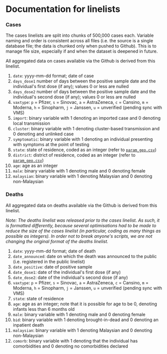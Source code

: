 # Documentation for linelists

### Cases

The cases linelists are split into chunks of 500,000 cases each. Variable naming
and order is consistent across all files (i.e. the source is a single database
file; the data is chunked only when pushed to Github). This is to manage file
size, especially if and when the dataset is deepened in future.

All aggregated data on cases available via the Github is derived from this
linelist.

1. `date`: yyyy-mm-dd format; date of case
2. `days_dose1` number of days between the positive sample date and the
   individual's first dose (if any); values 0 or less are nulled
3. `days_dose2` number of days between the positive sample date and the
   individual's second dose (if any); values 0 or less are nulled
4. `vaxtype`: `p` = Pfizer, `s` = Sinovac, `a` = AstraZeneca, `c` = Cansino, `m`
   = Moderna, `h` = Sinopharm, `j` = Janssen, `u` = unverified (pending sync
   with VMS)
5. `import`: binary variable with 1 denoting an imported case and 0 denoting
   local transmission
6. `cluster`: binary variable with 1 denoting cluster-based transmission and 0
   denoting and unlinked case
7. `symptomatic`: binary variable with 1 denoting an individual presenting with
   symptoms at the point of testing
8. `state`: state of residence, coded as an integer (refer to
   [`param_geo.csv`](https://github.com/MoH-Malaysia/covid19-public/blob/main/epidemic/linelist/param_geo.csv))
9. `district`: district of residence, coded as an integer (refer to
   [`param_geo.csv`](https://github.com/MoH-Malaysia/covid19-public/blob/main/epidemic/linelist/param_geo.csv))
10. `age`: age as an integer
11. `male`: binary variable with 1 denoting male and 0 denoting female
12. `malaysian`: binary variable with 1 denoting Malaysian and 0 denoting
    non-Malaysian

### Deaths

All aggregated data on deaths available via the Github is derived from this
linelist.

_Note: The deaths linelist was released prior to the cases linelist. As such, it
is formatted differently, because several optimisations had to be made to reduce
the size of the cases linelist (in particular, coding as many things as possible
as integers). In order not to break anyone's scripts, we are not changing the
original format of the deaths linelist._

1. `date`: yyyy-mm-dd format; date of death
2. `date_announced`: date on which the death was announced to the public (i.e.
   registered in the public linelist)
3. `date_positive`: date of positive sample
4. `date_dose1`: date of the individual's first dose (if any)
5. `date_dose2`: date of the individual's second dose (if any)
6. `vaxtype`: `p` = Pfizer, `s` = Sinovac, `a` = AstraZeneca, `c` = Cansino, `m`
   = Moderna, `h` = Sinopharm, `j` = Janssen, `u` = unverified (pending sync
   with VMS)
7. `state`: state of residence
8. `age`: age as an integer; note that it is possible for age to be 0, denoting
   infants less than 6 months old
9. `male`: binary variable with 1 denoting male and 0 denoting female
10. `bid`: binary variable with 1 denoting brought-in-dead and 0 denoting an
    inpatient death
11. `malaysian`: binary variable with 1 denoting Malaysian and 0 denoting
    non-Malaysian
12. `comorb`: binary variable with 1 denoting that the individual has
    comorbidities and 0 denoting no comorbidities declared
